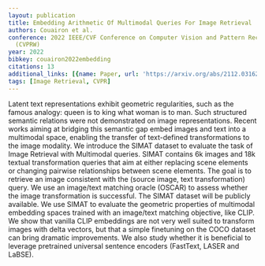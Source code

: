 ```yaml
---
layout: publication
title: Embedding Arithmetic Of Multimodal Queries For Image Retrieval
authors: Couairon et al.
conference: 2022 IEEE/CVF Conference on Computer Vision and Pattern Recognition Workshops
  (CVPRW)
year: 2022
bibkey: couairon2022embedding
citations: 13
additional_links: [{name: Paper, url: 'https://arxiv.org/abs/2112.03162'}]
tags: [Image Retrieval, CVPR]
---
```

Latent text representations exhibit geometric regularities, such as the
famous analogy: queen is to king what woman is to man. Such structured semantic
relations were not demonstrated on image representations. Recent works aiming
at bridging this semantic gap embed images and text into a multimodal space,
enabling the transfer of text-defined transformations to the image modality. We
introduce the SIMAT dataset to evaluate the task of Image Retrieval with
Multimodal queries. SIMAT contains 6k images and 18k textual transformation
queries that aim at either replacing scene elements or changing pairwise
relationships between scene elements. The goal is to retrieve an image
consistent with the (source image, text transformation) query. We use an
image/text matching oracle (OSCAR) to assess whether the image transformation
is successful. The SIMAT dataset will be publicly available. We use SIMAT to
evaluate the geometric properties of multimodal embedding spaces trained with
an image/text matching objective, like CLIP. We show that vanilla CLIP
embeddings are not very well suited to transform images with delta vectors, but
that a simple finetuning on the COCO dataset can bring dramatic improvements.
We also study whether it is beneficial to leverage pretrained universal
sentence encoders (FastText, LASER and LaBSE).